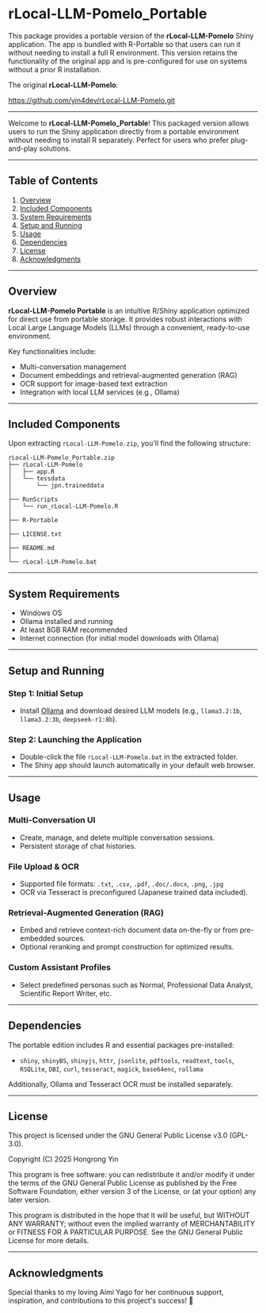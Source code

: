 # rLocal-LLM-Pomelo_Portable
This package provides a portable version of the **rLocal-LLM-Pomelo** Shiny application. The app is bundled with R-Portable so that users can run it without needing to install a full R environment. This version retains the functionality of the original app and is pre-configured for use on systems without a prior R installation.

The original **rLocal-LLM-Pomelo**:

https://github.com/yin4dev/rLocal-LLM-Pomelo.git

---

Welcome to **rLocal-LLM-Pomelo_Portable**! This packaged version allows users to run the Shiny application directly from a portable environment without needing to install R separately. Perfect for users who prefer plug-and-play solutions.

---

## Table of Contents
1. [Overview](#overview)
2. [Included Components](#included-components)
3. [System Requirements](#system-requirements)
4. [Setup and Running](#setup-and-running)
5. [Usage](#usage)
6. [Dependencies](#dependencies)
7. [License](#license)
8. [Acknowledgments](#acknowledgments)

---

## Overview

**rLocal-LLM-Pomelo Portable** is an intuitive R/Shiny application optimized for direct use from portable storage. It provides robust interactions with Local Large Language Models (LLMs) through a convenient, ready-to-use environment.

Key functionalities include:

- Multi-conversation management
- Document embeddings and retrieval-augmented generation (RAG)
- OCR support for image-based text extraction
- Integration with local LLM services (e.g., Ollama)

---

## Included Components

Upon extracting `rLocal-LLM-Pomelo.zip`, you'll find the following structure:

```
rLocal-LLM-Pomelo_Portable.zip
├── rLocal-LLM-Pomelo
│   ├── app.R
│   └── tessdata
│       └── jpn.traineddata
│
├── RunScripts
│   └── run_rLocal-LLM-Pomelo.R
│
├── R-Portable
│
├── LICENSE.txt
│
├── README.md
│
└── rLocal-LLM-Pomelo.bat
```

---

## System Requirements

- Windows OS
- Ollama installed and running
- At least 8GB RAM recommended
- Internet connection (for initial model downloads with Ollama)

---

## Setup and Running

### Step 1: Initial Setup

- Install [Ollama](https://www.ollama.com/) and download desired LLM models (e.g., `llama3.2:1b`, `llama3.2:3b`, `deepseek-r1:8b`).

### Step 2: Launching the Application

- Double-click the file `rLocal-LLM-Pomelo.bat` in the extracted folder.
- The Shiny app should launch automatically in your default web browser.

---

## Usage

### Multi-Conversation UI

- Create, manage, and delete multiple conversation sessions.
- Persistent storage of chat histories.

### File Upload & OCR

- Supported file formats: `.txt`, `.csv`, `.pdf`, `.doc/.docx`, `.png`, `.jpg`
- OCR via Tesseract is preconfigured (Japanese trained data included).

### Retrieval-Augmented Generation (RAG)

- Embed and retrieve context-rich document data on-the-fly or from pre-embedded sources.
- Optional reranking and prompt construction for optimized results.

### Custom Assistant Profiles

- Select predefined personas such as Normal, Professional Data Analyst, Scientific Report Writer, etc.

---

## Dependencies

The portable edition includes R and essential packages pre-installed:

- `shiny`, `shinyBS`, `shinyjs`, `httr`, `jsonlite`, `pdftools`, `readtext`, `tools`, `RSQLite`, `DBI`, `curl`, `tesseract`, `magick`, `base64enc`, `rollama`

Additionally, Ollama and Tesseract OCR must be installed separately.

---

## License

This project is licensed under the GNU General Public License v3.0 (GPL-3.0).

Copyright (C) 2025 Hongrong Yin

This program is free software: you can redistribute it and/or modify it under the terms of the GNU General Public License as published by the Free Software Foundation, either version 3 of the License, or (at your option) any later version.

This program is distributed in the hope that it will be useful, but WITHOUT ANY WARRANTY; without even the implied warranty of MERCHANTABILITY or FITNESS FOR A PARTICULAR PURPOSE. See the GNU General Public License for more details.

---

## Acknowledgments

Special thanks to my loving Aimi Yago for her continuous support, inspiration, and contributions to this project's success! 🎉

